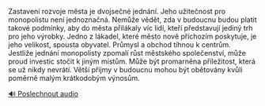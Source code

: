 
Zastavení rozvoje města je dvojsečné jednání. Jeho užitečnost pro monopolistu není jednoznačná. Nemůže vědět, zda v budoucnu budou platit takové podmínky, aby do města přilákaly víc lidí, kteří představují jediný trh pro jeho výrobky. Jedno z lákadel, které město nově příchozím poskytuje, je jeho velikost, spousta obyvatel. Průmysl a obchod tíhnou k centrům. Jestliže jednání monopolisty zpomalí růst městského společenství, může proud investic stočit k jiným místům. Může být promarněna příležitost, která se už nikdy nevrátí. Větší příjmy v budoucnu mohou být obětovány kvůli poměrně malým krátkodobým výnosům.

[🔊 Poslechnout audio](/data/7-paragraphs/audio/chapter_67/para_001-Zastaven-rozvoje-msta-je-dvojsen-jednn-Jeho.mp3)
